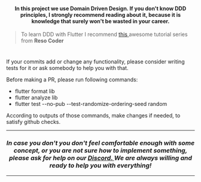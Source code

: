 <h4 align="center"> 
    In this project we use <b> Domain Driven Design. </b>
    If you don't know DDD principles, I strongly recommend reading about it,
    because it is knowledge that surely won't be wasted in your career. 
</h4>

> To learn DDD with Flutter I recommend <a href ="https://www.youtube.com/watch?v=RMiN59x3uH0&list=PLB6lc7nQ1n4iS5p-IezFFgqP6YvAJy84"> this </a> awesome tutorial series from <b> Reso Coder </b> 

#

If your commits add or change any functionality, please consider writing tests for it or 
ask somebody to help you with that. 

Before making a PR, please run following commands:
* flutter format  lib
* flutter analyze lib
* flutter test --no-pub --test-randomize-ordering-seed random

According to outputs of those commands, make changes if needed, to satisfy github checks.

---

<h3 align="center"> 
    <i> 
        In case you don't  you don't feel comfortable enough with some concept, or you are not sure how to implement something, 
        please ask for help on our <a href="https://discord.gg/WtyXXRqvSx"> Discord. </a> We are always willing and ready to help you with everything! 
    </i>
</h3>

---

